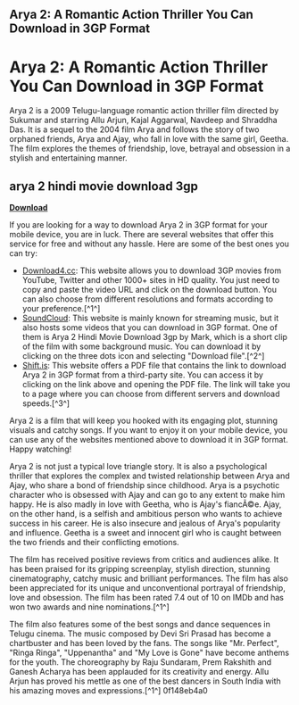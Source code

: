 ## Arya 2: A Romantic Action Thriller You Can Download in 3GP Format

  
# Arya 2: A Romantic Action Thriller You Can Download in 3GP Format
 
Arya 2 is a 2009 Telugu-language romantic action thriller film directed by Sukumar and starring Allu Arjun, Kajal Aggarwal, Navdeep and Shraddha Das. It is a sequel to the 2004 film Arya and follows the story of two orphaned friends, Arya and Ajay, who fall in love with the same girl, Geetha. The film explores the themes of friendship, love, betrayal and obsession in a stylish and entertaining manner.
 
## arya 2 hindi movie download 3gp


[**Download**](https://denirade.blogspot.com/?download=2tK6Qp)

 
If you are looking for a way to download Arya 2 in 3GP format for your mobile device, you are in luck. There are several websites that offer this service for free and without any hassle. Here are some of the best ones you can try:
 
- [Download4.cc](https://www.hitpaw.com/download-video/download-3gp-movies.html): This website allows you to download 3GP movies from YouTube, Twitter and other 1000+ sites in HD quality. You just need to copy and paste the video URL and click on the download button. You can also choose from different resolutions and formats according to your preference.[^1^]
- [SoundCloud](https://soundcloud.com/umaniakutmanc/arya-2-hindi-movie-download-3gp): This website is mainly known for streaming music, but it also hosts some videos that you can download in 3GP format. One of them is Arya 2 Hindi Movie Download 3gp by Mark, which is a short clip of the film with some background music. You can download it by clicking on the three dots icon and selecting "Download file".[^2^]
- [Shift.is](https://www.shift.is/wp-content/uploads/2022/07/arya_2_hindi_movie_download_3gp.pdf): This website offers a PDF file that contains the link to download Arya 2 in 3GP format from a third-party site. You can access it by clicking on the link above and opening the PDF file. The link will take you to a page where you can choose from different servers and download speeds.[^3^]

Arya 2 is a film that will keep you hooked with its engaging plot, stunning visuals and catchy songs. If you want to enjoy it on your mobile device, you can use any of the websites mentioned above to download it in 3GP format. Happy watching!
  
Arya 2 is not just a typical love triangle story. It is also a psychological thriller that explores the complex and twisted relationship between Arya and Ajay, who share a bond of friendship since childhood. Arya is a psychotic character who is obsessed with Ajay and can go to any extent to make him happy. He is also madly in love with Geetha, who is Ajay's fiancÃ©e. Ajay, on the other hand, is a selfish and ambitious person who wants to achieve success in his career. He is also insecure and jealous of Arya's popularity and influence. Geetha is a sweet and innocent girl who is caught between the two friends and their conflicting emotions.
 
The film has received positive reviews from critics and audiences alike. It has been praised for its gripping screenplay, stylish direction, stunning cinematography, catchy music and brilliant performances. The film has also been appreciated for its unique and unconventional portrayal of friendship, love and obsession. The film has been rated 7.4 out of 10 on IMDb and has won two awards and nine nominations.[^1^]
 
The film also features some of the best songs and dance sequences in Telugu cinema. The music composed by Devi Sri Prasad has become a chartbuster and has been loved by the fans. The songs like "Mr. Perfect", "Ringa Ringa", "Uppenantha" and "My Love is Gone" have become anthems for the youth. The choreography by Raju Sundaram, Prem Rakshith and Ganesh Acharya has been applauded for its creativity and energy. Allu Arjun has proved his mettle as one of the best dancers in South India with his amazing moves and expressions.[^1^]
 0f148eb4a0
